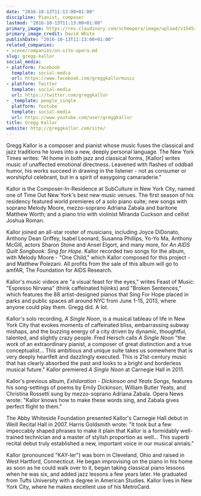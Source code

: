 ```yaml
---
date: "2016-10-13T11:13:00+01:00"
discipline: Pianist, composer
lastmod: "2016-10-13T11:13:00+01:00"
primary_image: https://res.cloudinary.com/schmopera/image/upload/v1545409169/media/webhook-uploads/1476353498195/2016-10-13---Gregg_Kallor.jpg.jpg
primary_image_credit: David White
publishDate: "2016-10-13T11:13:00+01:00"
related_companies:
- scene/companies/on-site-opera.md
slug: gregg-kallor
social_media:
- platform: Facebook
  template: social-media
  url: https://www.facebook.com/greggkallormusic
- platform: Twitter
  template: social-media
  url: https://twitter.com/greggkallor
- _template: people_single
  platform: Youtube
  template: social-media
  url: https://www.youtube.com/user/greggkallor
title: Gregg Kallor
website: http://greggkallor.com/site/
---
```


Gregg Kallor is a composer and pianist whose music fuses the classical and jazz traditions he loves into a new, deeply personal language. The New York Times writes: "At home in both jazz and classical forms, [Kallor] writes music of unaffected emotional directness. Leavened with flashes of oddball humor, his works succeed in drawing in the listener - not as consumer or worshipful celebrant, but in a spirit of easygoing camaraderie."

Kallor is the Composer-In-Residence at SubCulture in New York City, named one of Time Out New York's best new music venues. The first season of his residency featured world premieres of a solo piano suite; new songs with soprano Melody Moore, mezzo-soprano Adriana Zabala and baritone Matthew Worth; and a piano trio with violinist Miranda Cuckson and cellist Joshua Roman.

Kallor joined an all-star roster of musicians, including Joyce DiDonato, Anthony Dean Griffey, Isabel Leonard, Susanna Phillips, Yo-Yo Ma, Anthony McGill, actors Sharon Stone and Ansel Elgort, and many more, for *An AIDS Quilt Songbook: Sing for Hope*. Kallor recorded two songs for the album, with Melody Moore - "One Child," which Kallor composed for this project - and Matthew Polezani. All profits from the sale of this album will go to amfAR, The Foundation for AIDS Research.

Kallor's music videos are "a visual feast for the eyes," writes Feast of Music: "Espresso Nirvana" (think caffeinated hijinks) and "Broken Sentences," which features the 88 artist-designed pianos that Sing For Hope placed in parks and public spaces all around NYC from June 1-15, 2013, where anyone could play them. Gregg did. A lot.

Kallor's solo recording, *A Single Noon*, is a musical tableau of life in New York City that evokes moments of caffeinated bliss, embarrassing subway mishaps, and the buzzing energy of a city driven by dynamic, thoughtful, talented, and slightly crazy people. Fred Hersch calls *A Single Noon* "the work of an extraordinary pianist, a composer of great distinction and a true conceptualist... This ambitious and unique suite takes us somewhere that is very deeply heartfelt and dazzlingly executed. This is 21st-century music that has clearly absorbed the past and looks to a bright and borderless musical future." Kallor premiered *A Single Noon* at Carnegie Hall in 2011.

Kallor's previous album, *Exhilaration - Dickinson and Yeats Songs*, features his song-settings of poems by Emily Dickinson, William Butler Yeats, and Christina Rossetti sung by mezzo-soprano Adriana Zabala. Opera News wrote: "Kallor knows how to make these words sing, and Zabala gives perfect flight to them."

The Abby Whiteside Foundation presented Kallor's Carnegie Hall debut in Weill Recital Hall in 2007. Harris Goldsmith wrote: "It took but a few impeccably shaped phrases to make it plain that Kallor is a formidably well-trained technician and a master of stylish proportion as well... This superb recital debut truly established a new, important voice in our musical annals."

Kallor (pronounced "KAY-ler") was born in Cleveland, Ohio and raised in West Hartford, Connecticut. He began improvising on the piano in his home as soon as he could walk over to it, began taking classical piano lessons when he was six, and added jazz lessons a few years later. He graduated from Tufts University with a degree in American Studies. Kallor lives in New York City, where he makes excellent use of his MetroCard.
